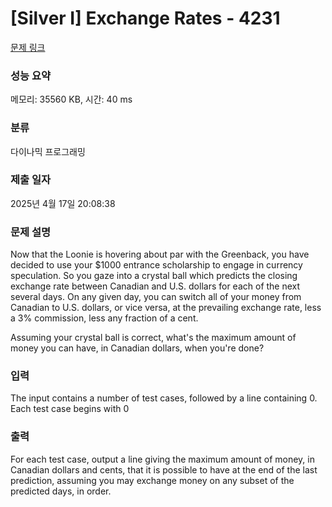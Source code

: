 # [Silver I] Exchange Rates - 4231 

[문제 링크](https://www.acmicpc.net/problem/4231) 

### 성능 요약

메모리: 35560 KB, 시간: 40 ms

### 분류

다이나믹 프로그래밍

### 제출 일자

2025년 4월 17일 20:08:38

### 문제 설명

<p>Now that the Loonie is hovering about par with the Greenback, you have decided to use your <span>$</span>1000 entrance scholarship to engage in currency speculation. So you gaze into a crystal ball which predicts the closing exchange rate between Canadian and U.S. dollars for each of the next several days. On any given day, you can switch all of your money from Canadian to U.S. dollars, or vice versa, at the prevailing exchange rate, less a 3% commission, less any fraction of a cent.</p>

<p>Assuming your crystal ball is correct, what's the maximum amount of money you can have, in Canadian dollars, when you're done?</p>

### 입력 

 <p>The input contains a number of test cases, followed by a line containing 0. Each test case begins with 0 <d ≤ 365, the number of days that your crystal ball can predict. d lines follow, giving the price of a U.S. dollar in Canadian dollars, as a real number.</p>

### 출력 

 <p>For each test case, output a line giving the maximum amount of money, in Canadian dollars and cents, that it is possible to have at the end of the last prediction, assuming you may exchange money on any subset of the predicted days, in order.</p>

